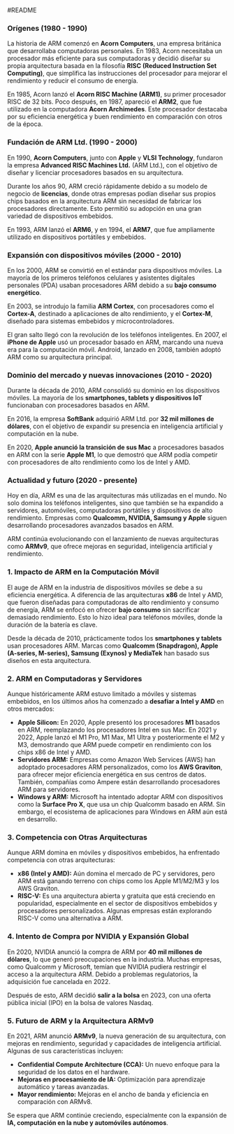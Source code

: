 #README
### **Orígenes (1980 - 1990)**  
La historia de ARM comenzó en **Acorn Computers**, una empresa británica que desarrollaba computadoras personales. En 1983, Acorn necesitaba un procesador más eficiente para sus computadoras y decidió diseñar su propia arquitectura basada en la filosofía **RISC (Reduced Instruction Set Computing)**, que simplifica las instrucciones del procesador para mejorar el rendimiento y reducir el consumo de energía.  

En 1985, Acorn lanzó el **Acorn RISC Machine (ARM1)**, su primer procesador RISC de 32 bits. Poco después, en 1987, apareció el **ARM2**, que fue utilizado en la computadora **Acorn Archimedes**. Este procesador destacaba por su eficiencia energética y buen rendimiento en comparación con otros de la época.  

### **Fundación de ARM Ltd. (1990 - 2000)**  
En 1990, **Acorn Computers**, junto con **Apple** y **VLSI Technology**, fundaron la empresa **Advanced RISC Machines Ltd.** (ARM Ltd.), con el objetivo de diseñar y licenciar procesadores basados en su arquitectura.  

Durante los años 90, ARM creció rápidamente debido a su modelo de negocio de **licencias**, donde otras empresas podían diseñar sus propios chips basados en la arquitectura ARM sin necesidad de fabricar los procesadores directamente. Esto permitió su adopción en una gran variedad de dispositivos embebidos.  

En 1993, ARM lanzó el **ARM6**, y en 1994, el **ARM7**, que fue ampliamente utilizado en dispositivos portátiles y embebidos.  

### **Expansión con dispositivos móviles (2000 - 2010)**  
En los 2000, ARM se convirtió en el estándar para dispositivos móviles. La mayoría de los primeros teléfonos celulares y asistentes digitales personales (PDA) usaban procesadores ARM debido a su **bajo consumo energético**.  

En 2003, se introdujo la familia **ARM Cortex**, con procesadores como el **Cortex-A**, destinado a aplicaciones de alto rendimiento, y el **Cortex-M**, diseñado para sistemas embebidos y microcontroladores.  

El gran salto llegó con la revolución de los teléfonos inteligentes. En 2007, el **iPhone de Apple** usó un procesador basado en ARM, marcando una nueva era para la computación móvil. Android, lanzado en 2008, también adoptó ARM como su arquitectura principal.  

### **Dominio del mercado y nuevas innovaciones (2010 - 2020)**  
Durante la década de 2010, ARM consolidó su dominio en los dispositivos móviles. La mayoría de los **smartphones, tablets y dispositivos IoT** funcionaban con procesadores basados en ARM.  

En 2016, la empresa **SoftBank** adquirió ARM Ltd. por **32 mil millones de dólares**, con el objetivo de expandir su presencia en inteligencia artificial y computación en la nube.  

En 2020, **Apple anunció la transición de sus Mac** a procesadores basados en ARM con la serie **Apple M1**, lo que demostró que ARM podía competir con procesadores de alto rendimiento como los de Intel y AMD.  

### **Actualidad y futuro (2020 - presente)**  
Hoy en día, ARM es una de las arquitecturas más utilizadas en el mundo. No solo domina los teléfonos inteligentes, sino que también se ha expandido a servidores, automóviles, computadoras portátiles y dispositivos de alto rendimiento. Empresas como **Qualcomm, NVIDIA, Samsung y Apple** siguen desarrollando procesadores avanzados basados en ARM.  

ARM continúa evolucionando con el lanzamiento de nuevas arquitecturas como **ARMv9**, que ofrece mejoras en seguridad, inteligencia artificial y rendimiento.  

### **1. Impacto de ARM en la Computación Móvil**  
El auge de ARM en la industria de dispositivos móviles se debe a su eficiencia energética. A diferencia de las arquitecturas **x86** de Intel y AMD, que fueron diseñadas para computadoras de alto rendimiento y consumo de energía, ARM se enfocó en ofrecer **bajo consumo** sin sacrificar demasiado rendimiento. Esto lo hizo ideal para teléfonos móviles, donde la duración de la batería es clave.  

Desde la década de 2010, prácticamente todos los **smartphones y tablets** usan procesadores ARM. Marcas como **Qualcomm (Snapdragon), Apple (A-series, M-series), Samsung (Exynos) y MediaTek** han basado sus diseños en esta arquitectura.  

### **2. ARM en Computadoras y Servidores**  
Aunque históricamente ARM estuvo limitado a móviles y sistemas embebidos, en los últimos años ha comenzado a **desafiar a Intel y AMD** en otros mercados:  

- **Apple Silicon:** En 2020, Apple presentó los procesadores **M1** basados en ARM, reemplazando los procesadores Intel en sus Mac. En 2021 y 2022, Apple lanzó el M1 Pro, M1 Max, M1 Ultra y posteriormente el M2 y M3, demostrando que ARM puede competir en rendimiento con los chips x86 de Intel y AMD.  
- **Servidores ARM:** Empresas como Amazon Web Services (AWS) han adoptado procesadores ARM personalizados, como los **AWS Graviton**, para ofrecer mejor eficiencia energética en sus centros de datos. También, compañías como Ampere están desarrollando procesadores ARM para servidores.  
- **Windows y ARM:** Microsoft ha intentado adoptar ARM con dispositivos como la **Surface Pro X**, que usa un chip Qualcomm basado en ARM. Sin embargo, el ecosistema de aplicaciones para Windows en ARM aún está en desarrollo.  


### **3. Competencia con Otras Arquitecturas**  
Aunque ARM domina en móviles y dispositivos embebidos, ha enfrentado competencia con otras arquitecturas:  

- **x86 (Intel y AMD):** Aún domina el mercado de PC y servidores, pero ARM está ganando terreno con chips como los Apple M1/M2/M3 y los AWS Graviton.  
- **RISC-V:** Es una arquitectura abierta y gratuita que está creciendo en popularidad, especialmente en el sector de dispositivos embebidos y procesadores personalizados. Algunas empresas están explorando RISC-V como una alternativa a ARM.  


### **4. Intento de Compra por NVIDIA y Expansión Global**  
En 2020, NVIDIA anunció la compra de ARM por **40 mil millones de dólares**, lo que generó preocupaciones en la industria. Muchas empresas, como Qualcomm y Microsoft, temían que NVIDIA pudiera restringir el acceso a la arquitectura ARM. Debido a problemas regulatorios, la adquisición fue cancelada en 2022.  

Después de esto, ARM decidió **salir a la bolsa** en 2023, con una oferta pública inicial (IPO) en la bolsa de valores Nasdaq.  


### **5. Futuro de ARM y la Arquitectura ARMv9**  
En 2021, ARM anunció **ARMv9**, la nueva generación de su arquitectura, con mejoras en rendimiento, seguridad y capacidades de inteligencia artificial. Algunas de sus características incluyen:  

- **Confidential Compute Architecture (CCA):** Un nuevo enfoque para la seguridad de los datos en el hardware.  
- **Mejoras en procesamiento de IA:** Optimización para aprendizaje automático y tareas avanzadas.  
- **Mayor rendimiento:** Mejoras en el ancho de banda y eficiencia en comparación con ARMv8.  

Se espera que ARM continúe creciendo, especialmente con la expansión de **IA, computación en la nube y automóviles autónomos**.  


